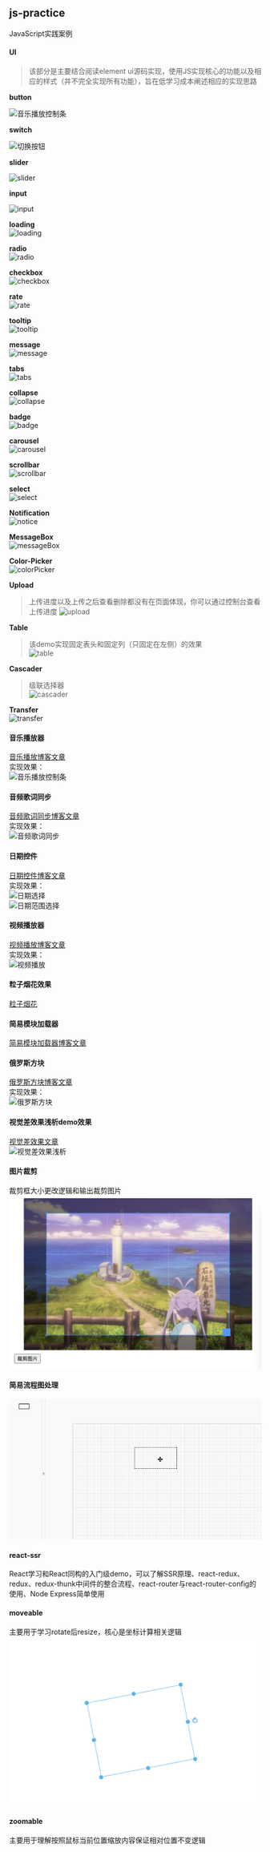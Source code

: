 
## js-practice
JavaScript实践案例    

#### UI

> 该部分是主要结合阅读element ui源码实现，使用JS实现核心的功能以及相应的样式（并不完全实现所有功能），旨在低学习成本阐述相应的实现思路

**button**

![音乐播放控制条](./images/button.png)

**switch**

![切换按钮](./images/switch.png)

**slider**

![slider](./images/slider.png)

**input**

![input](./images/input.png)    

**loading**     
![loading](./images/loading.png)     

**radio**    
![radio](./images/radio.png)   

**checkbox**   
![checkbox](./images/checkbox.png)   

**rate**    
![rate](./images/rate.png)  

**tooltip**      
![tooltip](./images/tooltip.png)   

**message**    
![message](./images/message.png)   

**tabs**    
![tabs](./images/tabs.png)    

**collapse**     
![collapse](./images/collapse.png)   

**badge**     
![badge](./images/badge.png)    

**carousel**   
![carousel](./images/carousel.png)  

**scrollbar**    
![scrollbar](./images/scrollbar.png)   

**select**    
![select](./images/select.png)   

**Notification**   
![notice](./images/notice.png)  

**MessageBox**   
![messageBox](./images/messageBox.png)  

**Color-Picker**    
![colorPicker](./images/colorPicker.png)    

**Upload**    
> 上传进度以及上传之后查看删除都没有在页面体现，你可以通过控制台查看上传进度
![upload](./images/upload.png)    

**Table**     
> 该demo实现固定表头和固定列（只固定在左侧）的效果    
![table](./images/table.gif)  

**Cascader**   
> 级联选择器    
![cascader](./images/cascader.gif)    

**Transfer**   
![transfer](./images/transfer.png)    

#### 音乐播放器

[音乐播放博客文章](http://blog.csdn.net/s1879046/article/details/77898167)     
实现效果：    
![音乐播放控制条](./images/audio.png)

#### 音频歌词同步
[音频歌词同步博客文章](http://blog.csdn.net/s1879046/article/details/78127201)    
实现效果：     
![音频歌词同步](./images/audioLyric.png)
#### 日期控件     
[日期控件博客文章](http://blog.csdn.net/s1879046/article/details/78241980)     
实现效果：         
![日期选择](./images/date-s.png)    
![日期范围选择](./images/date-r.png)

#### 视频播放器
[视频播放博客文章](http://blog.csdn.net/s1879046/article/details/78072683)    
实现效果：     
![视频播放](./images/video.png)

#### 粒子烟花效果    
[粒子烟花](http://blog.csdn.net/s1879046/article/details/76468768)    
#### 简易模块加载器    
[简易模块加载器博客文章](http://blog.csdn.net/s1879046/article/details/78196683)      
#### 俄罗斯方块
[俄罗斯方块博客文章](http://blog.csdn.net/s1879046/article/details/79298234)     
实现效果：    
![俄罗斯方块](./images/tetris.png)    

#### 视觉差效果浅析demo效果     
[视觉差效果文章](https://blog.csdn.net/s1879046/article/details/81366042)    
![视觉差效果浅析](./images/parallax.gif)   

#### 图片裁剪
裁剪框大小更改逻辑和输出裁剪图片   
![视觉差效果浅析](./images/cropper.png)   

#### 简易流程图处理   
![简易流程图处理](./images/graph.gif)   

#### react-ssr   
React学习和React同构的入门级demo，可以了解SSR原理、react-redux、redux、redux-thunk中间件的整合流程、react-router与react-router-config的使用、Node Express简单使用   

#### moveable   
主要用于学习rotate后resize，核心是坐标计算相关逻辑    
![rotate-resize](./images/moveable.png)  

#### zoomable   
主要用于理解按照鼠标当前位置缩放内容保证相对位置不变逻辑   

